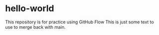 # hello-world
This repository is for practice using GitHub Flow
This is just some text to use to merge back with main.
